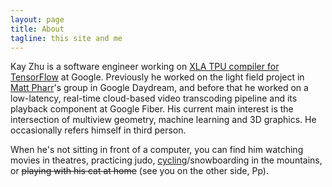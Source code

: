 ```yaml
---
layout: page
title: About
tagline: this site and me
---
```


Kay Zhu is a software engineer working on [XLA TPU compiler for TensorFlow](https://www.tensorflow.org/performance/xla/) at Google. Previously he worked on the light field project in [Matt Pharr](http://pharr.org/matt/)'s group in Google Daydream, and before that he worked on a low-latency, real-time cloud-based video transcoding pipeline and its playback component at Google Fiber. His current main interest is the intersection of multiview geometry, machine learning and 3D graphics. He occasionally refers himself in third person.


When he's not sitting in front of a computer, you can find him watching movies
in theatres, practicing judo, [cycling](https://www.strava.com/athletes/kayzhu)/snowboarding in the mountains, or <del>playing
with his cat at home</del> (see you on the other side, Pp).

